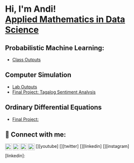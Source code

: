 <h1>Hi, I'm Andi! <br/><a href="https://github.com/joshmadakor1">Applied Mathematics in Data Science</a></h1>

<h2>Probabilistic Machine Learning:</h2>

- [Class Outputs](https://github.com/andreazialcita/Probabilistic-Machine-Learning)

<h2>Computer Simulation</h2>

- [Lab Outputs](https://www.youtube.com/watch?v=a83ASGn_V_s)
- [Final Project: Tagalog Sentiment Analysis](https://www.youtube.com/watch?v=uHy3oM7NnoU)

<h2>Ordinary Differential Equations</h2>

- [Final Project: ](https://www.youtube.com/watch?v=a83ASGn_V_s)

<h2> 🤳 Connect with me:</h2>

[<img align="left" alt="JoshMadakor | YouTube" width="22px" src="https://cdn.jsdelivr.net/npm/simple-icons@v3/icons/youtube.svg" />][youtube]
[<img align="left" alt="JoshMadakor | Twitter" width="22px" src="https://cdn.jsdelivr.net/npm/simple-icons@v3/icons/twitter.svg" />][twitter]
[<img align="left" alt="JoshMadakor | LinkedIn" width="22px" src="https://cdn.jsdelivr.net/npm/simple-icons@v3/icons/linkedin.svg" />][linkedin]
[<img align="left" alt="JoshMadakor | Instagram" width="22px" src="https://cdn.jsdelivr.net/npm/simple-icons@v3/icons/instagram.svg" />][instagram]


[linkedin]: 


<!--
**andreazialcita/andreazialcita** is a ✨ _special_ ✨ repository because its `README.md` (this file) appears on your GitHub profile.

Here are some ideas to get you started:

- 🔭 I’m currently working on ...
- 🌱 I’m currently learning ...
- 👯 I’m looking to collaborate on ...
- 🤔 I’m looking for help with ...
- 💬 Ask me about ...
- 📫 How to reach me: ...
- 😄 Pronouns: ...
- ⚡ Fun fact: ...
-->
